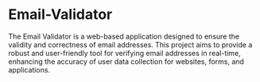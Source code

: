 # Email-Validator
The Email Validator is a web-based application designed to ensure the validity and correctness of email addresses. This project aims to provide a robust and user-friendly tool for verifying email addresses in real-time, enhancing the accuracy of user data collection for websites, forms, and applications.
